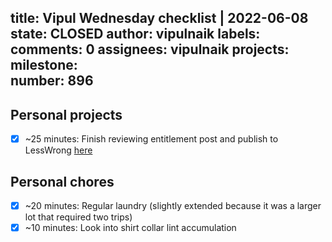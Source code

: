 title:	Vipul Wednesday checklist | 2022-06-08
state:	CLOSED
author:	vipulnaik
labels:	
comments:	0
assignees:	vipulnaik
projects:	
milestone:	
number:	896
--
## Personal projects

- [x] ~25 minutes: Finish reviewing entitlement post and publish to LessWrong [here](https://www.lesswrong.com/posts/psMczuJ9KbujgrgLq/entitlement-as-a-major-amplifier-of-unhappiness)

## Personal chores

- [x] ~20 minutes: Regular laundry (slightly extended because it was a larger lot that required two trips)
- [x] ~10 minutes: Look into shirt collar lint accumulation 
